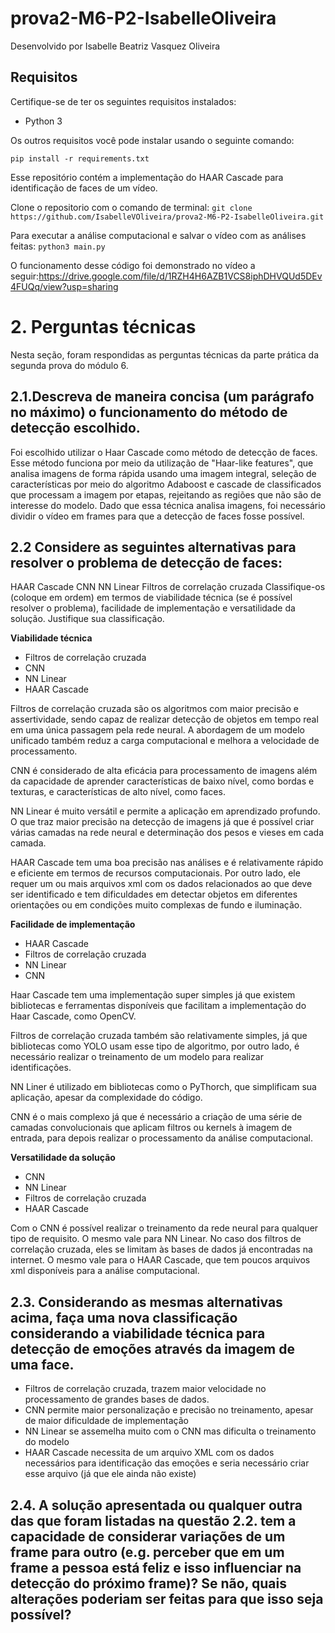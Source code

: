 # prova2-M6-P2-IsabelleOliveira

Desenvolvido por Isabelle Beatriz Vasquez Oliveira

## Requisitos

Certifique-se de ter os seguintes requisitos instalados:

- Python 3

Os outros requisitos você pode instalar usando o seguinte comando:

`pip install -r requirements.txt`

Esse repositório contém a implementação do HAAR Cascade para identificação de faces de um vídeo. 

Clone o repositorio com o comando de terminal: `git clone https://github.com/IsabelleVOliveira/prova2-M6-P2-IsabelleOliveira.git`

Para executar a análise computacional e salvar o vídeo com as análises feitas: `python3 main.py`

O funcionamento desse código foi demonstrado no vídeo a seguir:https://drive.google.com/file/d/1RZH4H6AZB1VCS8iphDHVQUd5DEv4FUQq/view?usp=sharing

# 2. Perguntas técnicas


Nesta seção, foram respondidas as perguntas técnicas da parte prática da segunda prova do módulo 6.


## 2.1.Descreva de maneira concisa (um parágrafo no máximo) o funcionamento do método de detecção escolhido.


Foi escolhido utilizar o Haar Cascade como método de detecção de faces. Esse método funciona por meio da utilização de "Haar-like features", que analisa imagens de forma rápida usando uma imagem integral, seleção de características por meio do algoritmo Adaboost e cascade de classificados que processam a imagem por etapas, rejeitando as regiões que não são de interesse do modelo. Dado que essa técnica analisa imagens, foi necessário dividir o vídeo em frames para que a detecção de faces fosse possível.


## 2.2 Considere as seguintes alternativas para resolver o problema de detecção de faces:
HAAR Cascade
CNN
NN Linear
Filtros de correlação cruzada
Classifique-os (coloque em ordem) em termos de viabilidade técnica (se é possível resolver o problema), facilidade de implementação e versatilidade da solução. Justifique sua classificação.

**Viabilidade técnica**
- Filtros de correlação cruzada
- CNN
- NN Linear
- HAAR Cascade

Filtros de correlação cruzada são os algoritmos com maior precisão e assertividade, sendo capaz de realizar detecção de objetos em tempo real em uma única passagem pela rede neural. A abordagem de um modelo unificado também reduz a carga computacional e melhora a velocidade de processamento.


CNN é considerado de alta eficácia para processamento de imagens além da capacidade de aprender características de baixo nível, como bordas e texturas, e características de alto nível, como faces.


NN Linear é muito versátil e permite a aplicação em aprendizado profundo. O que traz maior precisão na detecção de imagens já que é possível criar várias camadas na rede neural e determinação dos pesos e vieses em cada camada.


HAAR Cascade tem uma boa precisão nas análises e é relativamente rápido e eficiente em termos de recursos computacionais. Por outro lado, ele requer um ou mais arquivos xml com os dados relacionados ao que deve ser identificado e tem dificuldades em detectar objetos em diferentes orientações ou em condições muito complexas de fundo e iluminação.

**Facilidade de implementação**

- HAAR Cascade
- Filtros de correlação cruzada
- NN Linear
- CNN


Haar Cascade tem uma implementação super simples já que existem bibliotecas e ferramentas disponíveis que facilitam a implementação do Haar Cascade, como OpenCV.


Filtros de correlação cruzada também são relativamente simples, já que bibliotecas como YOLO usam esse tipo de algoritmo, por outro lado, é necessário realizar o treinamento de um modelo para realizar identificações.


NN Liner é utilizado em bibliotecas como o PyThorch, que simplificam sua aplicação, apesar da complexidade do código.


CNN é o mais complexo já que é necessário a criação de uma série de camadas convolucionais que aplicam filtros ou kernels à imagem de entrada, para depois realizar o processamento da análise computacional.


**Versatilidade da solução**

- CNN
- NN Linear
- Filtros de correlação cruzada
- HAAR Cascade


Com o CNN é possível realizar o treinamento da rede neural para qualquer tipo de requisito. O mesmo vale para NN Linear. No caso dos filtros de correlação cruzada, eles se limitam às bases de dados já encontradas na internet. O mesmo vale para o HAAR Cascade, que tem poucos arquivos xml disponíveis para a análise computacional.


## 2.3. Considerando as mesmas alternativas acima, faça uma nova classificação considerando a viabilidade técnica para detecção de emoções através da imagem de uma face.


- Filtros de correlação cruzada, trazem maior velocidade no processamento de grandes bases de dados.
- CNN permite maior personalização e precisão no treinamento, apesar de maior dificuldade de implementação
- NN Linear se assemelha muito com o CNN mas dificulta o treinamento do modelo
- HAAR Cascade necessita de um arquivo XML com os dados necessários para identificação das emoções e seria necessário criar esse arquivo (já que ele ainda não existe)


## 2.4. A solução apresentada ou qualquer outra das que foram listadas na questão 2.2. tem a capacidade de considerar variações de um frame para outro (e.g. perceber que em um frame a pessoa está feliz e isso influenciar na detecção do próximo frame)? Se não, quais alterações poderiam ser feitas para que isso seja possível?





